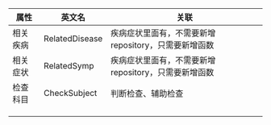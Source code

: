 | 属性     | 英文名         | 关联                                                 |
| -------- | -------------- | ---------------------------------------------------- |
| 相关疾病 | RelatedDisease | 疾病症状里面有，不需要新增repository，只需要新增函数 |
| 相关症状 | RelatedSymp    | 疾病症状里面有，不需要新增repository，只需要新增函数 |
| 检查科目 | CheckSubject   | 判断检查、辅助检查                                            |
|          |                |                                                      |
|          |                |                                                      |
|          |                |                                                      |

